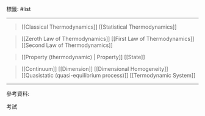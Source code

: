 標籤: #list 

---

> [[Classical Thermodynamics]]
> [[Statistical Thermodynamics]]

> [[Zeroth Law of Thermodynamics]]
> [[First Law of Thermodynamics]]
> [[Second Law of Thermodynamics]]

> [[Property (thermodynamic) | Property]]
> [[State]]

> [[Continuum]]
> [[Dimension]]
> [[Dimensional Homogeneity]]
> [[Quasistatic (quasi-equilibrium process)]]
> [[Termodynamic System]]

---

參考資料:

考試